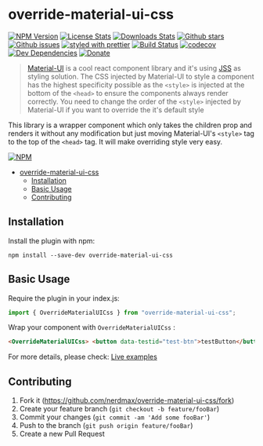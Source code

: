 # override-material-ui-css

[![NPM Version](https://img.shields.io/npm/v/override-material-ui-css.svg?style=flat-square)][npm-url]
[![License Stats](https://img.shields.io/npm/l/override-material-ui-css.svg)][npm-url]
[![Downloads Stats](https://img.shields.io/npm/dm/override-material-ui-css.svg?style=flat-square)][npm-url]
[![Github stars](https://img.shields.io/github/stars/nerdmax/override-material-ui-css.svg)][github-url]
[![Github issues](https://img.shields.io/github/issues/nerdmax/override-material-ui-css.svg)][github-issues-url]
[![styled with prettier](https://img.shields.io/badge/styled_with-prettier-ff69b4.svg)](https://github.com/prettier/prettier)
[![Build Status](https://travis-ci.org/nerdmax/override-material-ui-css.svg?branch=master)](https://travis-ci.org/nerdmax/override-material-ui-css)
[![codecov](https://codecov.io/gh/nerdmax/override-material-ui-css/branch/master/graph/badge.svg)](https://codecov.io/gh/nerdmax/override-material-ui-css)
[![Dev Dependencies](https://david-dm.org/nerdmax/override-material-ui-css.svg)](https://david-dm.org/nerdmax/override-material-ui-css)
[![Donate](https://img.shields.io/badge/donate-paypal-blue.svg)](https://paypal.me/nerdmax)

> [Material-UI](https://material-ui.com/) is a cool react component library and it's using [JSS](https://github.com/cssinjs/jss) as styling solution. The CSS injected by Material-UI to style a component has the highest specificity possible as the `<style>` is injected at the bottom of the `<head>` to ensure the components always render correctly. You need to change the order of the `<style>` injected by Material-UI if you want to override the it's default style

This library is a wrapper component which only takes the children prop and renders it without any modification but just moving Material-UI's `<style>` tag to the top of the `<head>` tag. It will make overriding style very easy.

[![NPM](https://nodei.co/npm/override-material-ui-css.png?downloads=true&downloadRank=true&stars=true)](https://nodei.co/npm/override-material-ui-css/)

- [override-material-ui-css](#override-material-ui-css)
  - [Installation](#installation)
  - [Basic Usage](#basic-usage)
  - [Contributing](#contributing)

## Installation

Install the plugin with npm:

```shell
npm install --save-dev override-material-ui-css
```

## Basic Usage

Require the plugin in your index.js:

```typescript
import { OverrideMaterialUICss } from "override-material-ui-css";
```

Wrap your component with `OverrideMaterialUICss` :

```html
<OverrideMaterialUICss> <button data-testid="test-btn">testButton</button> </OverrideMaterialUICss>
```

For more details, please check: [Live examples](https://nerdmax.github.io/override-material-ui-css)

## Contributing

1. Fork it (<https://github.com/nerdmax/override-material-ui-css/fork>)
2. Create your feature branch (`git checkout -b feature/fooBar`)
3. Commit your changes (`git commit -am 'Add some fooBar'`)
4. Push to the branch (`git push origin feature/fooBar`)
5. Create a new Pull Request

<!-- Markdown link & img dfn's -->

[npm-url]: https://www.npmjs.com/package/override-material-ui-css
[github-url]: https://github.com/nerdmax/override-material-ui-css
[github-issues-url]: https://github.com/nerdmax/override-material-ui-css/issues
